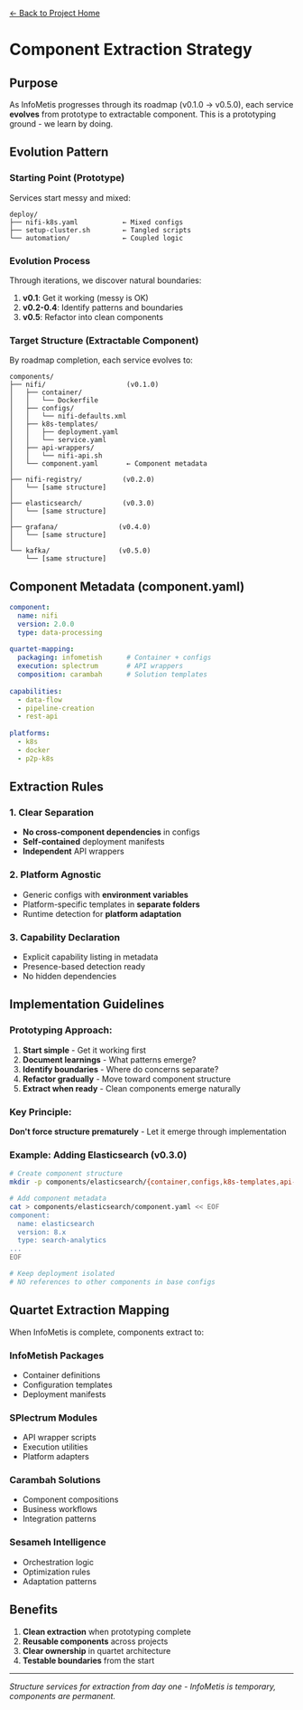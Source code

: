 [← Back to Project Home](../README.md)

# Component Extraction Strategy

## Purpose

As InfoMetis progresses through its roadmap (v0.1.0 → v0.5.0), each service **evolves** from prototype to extractable component. This is a prototyping ground - we learn by doing.

## Evolution Pattern

### Starting Point (Prototype)
Services start messy and mixed:
```
deploy/
├── nifi-k8s.yaml           ← Mixed configs
├── setup-cluster.sh        ← Tangled scripts
└── automation/             ← Coupled logic
```

### Evolution Process
Through iterations, we discover natural boundaries:
1. **v0.1**: Get it working (messy is OK)
2. **v0.2-0.4**: Identify patterns and boundaries
3. **v0.5**: Refactor into clean components

### Target Structure (Extractable Component)

By roadmap completion, each service evolves to:

```
components/
├── nifi/                    (v0.1.0)
│   ├── container/
│   │   └── Dockerfile
│   ├── configs/
│   │   └── nifi-defaults.xml
│   ├── k8s-templates/
│   │   ├── deployment.yaml
│   │   └── service.yaml
│   ├── api-wrappers/
│   │   └── nifi-api.sh
│   └── component.yaml       ← Component metadata
│
├── nifi-registry/          (v0.2.0)
│   └── [same structure]
│
├── elasticsearch/          (v0.3.0)
│   └── [same structure]
│
├── grafana/               (v0.4.0)
│   └── [same structure]
│
└── kafka/                 (v0.5.0)
    └── [same structure]
```

## Component Metadata (component.yaml)

```yaml
component:
  name: nifi
  version: 2.0.0
  type: data-processing
  
quartet-mapping:
  packaging: infometish      # Container + configs
  execution: splectrum       # API wrappers
  composition: carambah      # Solution templates
  
capabilities:
  - data-flow
  - pipeline-creation
  - rest-api
  
platforms:
  - k8s
  - docker
  - p2p-k8s
```

## Extraction Rules

### 1. Clear Separation
- **No cross-component dependencies** in configs
- **Self-contained** deployment manifests
- **Independent** API wrappers

### 2. Platform Agnostic
- Generic configs with **environment variables**
- Platform-specific templates in **separate folders**
- Runtime detection for **platform adaptation**

### 3. Capability Declaration
- Explicit capability listing in metadata
- Presence-based detection ready
- No hidden dependencies

## Implementation Guidelines

### Prototyping Approach:

1. **Start simple** - Get it working first
2. **Document learnings** - What patterns emerge?
3. **Identify boundaries** - Where do concerns separate?
4. **Refactor gradually** - Move toward component structure
5. **Extract when ready** - Clean components emerge naturally

### Key Principle:
**Don't force structure prematurely** - Let it emerge through implementation

### Example: Adding Elasticsearch (v0.3.0)

```bash
# Create component structure
mkdir -p components/elasticsearch/{container,configs,k8s-templates,api-wrappers}

# Add component metadata
cat > components/elasticsearch/component.yaml << EOF
component:
  name: elasticsearch
  version: 8.x
  type: search-analytics
...
EOF

# Keep deployment isolated
# NO references to other components in base configs
```

## Quartet Extraction Mapping

When InfoMetis is complete, components extract to:

### InfoMetish Packages
- Container definitions
- Configuration templates
- Deployment manifests

### SPlectrum Modules
- API wrapper scripts
- Execution utilities
- Platform adapters

### Carambah Solutions
- Component compositions
- Business workflows
- Integration patterns

### Sesameh Intelligence
- Orchestration logic
- Optimization rules
- Adaptation patterns

## Benefits

1. **Clean extraction** when prototyping complete
2. **Reusable components** across projects
3. **Clear ownership** in quartet architecture
4. **Testable boundaries** from the start

---

*Structure services for extraction from day one - InfoMetis is temporary, components are permanent.*